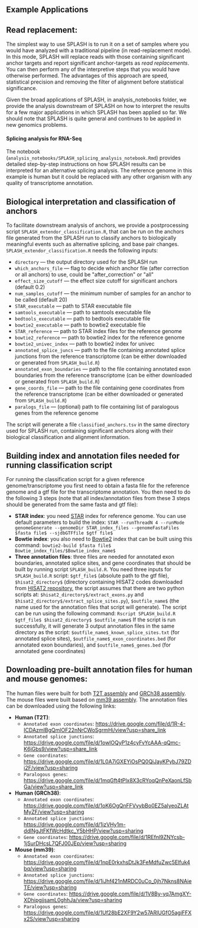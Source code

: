## Example Applications

## Read replacement:
The simplest way to use SPLASH is to run it on a set of samples where you would have analyzed with a traditional pipeline (in read-replacement mode). In this mode, SPLASH will replace reads with those containing significant anchor targets and report significant anchor-targets as *read replacements*. You can then perform any of the interpretive steps that you would have otherwise performed. The advantages of this approach are speed, statistical precision and removing the filter of alignment before statistical significance. 

Given the broad applications of SPLASH, in analysis_notebooks folder, we provide the analysis downstream of SPLASH on how to interpret the results for a few major applications in which SPLASH has been applied so far. We should note that SPLASH is quite general and continues to be applied in new genomics problems.

#### Splicing analysis for RNA-Seq
The notebook (`analysis_notebooks/SPLASH_splicing_analysis_notebook.Rmd`) provides detailed step-by-step instructions on how SPLASH results can be interpreted for an alternative splicing analysis. The reference genome in this example is human but it could be replaced with any other organism with any quality of transcriptome annotation. 


## Biological interpretation and classification of anchors
To facilitate downstream analysis of anchors, we provide a postprocessing script `SPLASH_extendor_classification.R`, that can be run on the anchors file generated from the SPLASH run to classify anchors to biologically meaningful events such as alternative splicing, and base pair changes. `SPLASH_extendor_classification.R` needs the following inputs:

- `directory` — the output directory used for the SPLASH run
- `which_anchors_file` — flag to decide which anchor file (after correction or all anchors) to use, could be "after_correction" or "all"
- `effect_size_cutoff` — the effect size cutoff for significant anchors (default 0.2)
- `num_samples_cutoff` — the minimum number of samples for an anchor to be called (default 20)
- `STAR_executable` — path to STAR executable file
- `samtools_executable` — path to samtools executable file
- `bedtools_executable` — path to bedtools executable file
- `bowtie2_executable` — path to bowtie2 executable file
- `STAR_reference` — path to STAR index files for the reference genome
- `bowtie2_reference` — path to bowtie2 index for the reference genome
- `bowtie2_univec_index` — path to bowtie2 index for univec
- `annotated_splice_juncs` — path to the file containing annotated splice junctions from the reference transcriptome (can be either downloaded or generated from `SPLASH_build.R`)
- `annotated_exon_boundaries` — path to the file containing annotated exon boundaries from the reference transcriptome (can be either downloaded or generated from `SPLASH_build.R`)
- `gene_coords_file` — path to the file containing gene coordinates from the reference transcriptome (can be either downloaded or generated from `SPLASH_build.R`)
- `paralogs_file` — (optional) path to file containing list of paralogous genes from the reference genome
 
The script will generate a file `classified_anchors.tsv` in the same directory used for SPLASH run, containing significant anchors along with their biological classification and alignment information.

## Building index and annotation files needed for running classification script
For running the classification script for a given reference genome/transcriptome you first need to obtain a fasta file for the reference genome and a gtf file for the transcriptome annotation. You then need to do the following 3 steps (note that all index/annotation files from these 3 steps should be generated from the same fasta and gtf file):
- **STAR index**: you need [STAR](https://github.com/alexdobin/STAR) index for reference genome. You can use default parameters to build the index: `STAR --runThreadN 4 --runMode genomeGenerate --genomeDir STAR_index_files --genomeFastaFiles $fasta file$ --sjdbGTFfile $gtf file$`
- **Bowtie index**: you also need to [Bowtie2](https://github.com/BenLangmead/bowtie2) index that can be built using this command: `bowtie2-build $fasta file$ Bowtie_index_files/$Bowtie_index_name$`
- **Three annotation files**: three files are needed for annotated exon boundaries, annotated splice sites, and gene coordinates that should be built by running script `SPLASH_build.R`. You need three inputs for `SPLASH_build.R` script: `$gtf_file$` (absolute path to the gtf file), `$hisat2_directory$` (directory containing HISAT2 codes downloaded from [HISAT2 repository](https://github.com/DaehwanKimLab/hisat2), the script assumes that there are two python scripts at: `$hisat2_directory$/extract_exons.py` and `$hisat2_directory$/extract_splice_sites.py`), `$outfile_name$` (the name used for the annotation files that script will generate). The script can be run using the following command:
`Rscript SPLASH_build.R $gtf_file$ $hisat2_directory$ $outfile_name$`
If the script is run successfully, it will generate 3 output annotation files in the same directory as the script: `$outfile_name$_known_splice_sites.txt` (for annotated splice sites), `$outfile_name$_exon_coordinates.bed` (for annotated exon boundaries), and `$outfile_name$_genes.bed` (for annotated gene coordinates)

## Downloading pre-built annotation files for human and mouse genomes:
 The human files were built for both [T2T assembly](https://www.ncbi.nlm.nih.gov/datasets/genome/GCF_009914755.1/) and [GRCh38 assembly](https://www.ncbi.nlm.nih.gov/datasets/genome/GCF_000001405.40/). The mouse files were built based on [mm39 assembly](https://www.ncbi.nlm.nih.gov/assembly/GCF_000001635.27/). The annotation files can be downloaded using the following links:
- **Human (T2T)**:
   - `Annotated exon coordinates`: https://drive.google.com/file/d/1R-4-ICDAzmIBgQmlOF22nNrCWoSgrmHi/view?usp=share_link
   - `Annotated splice junctions`: https://drive.google.com/file/d/1owlOQyP1z4cyFvYcAAA-qQmc-K6jGbs9/view?usp=share_link
   - `Gene coordinates`: https://drive.google.com/file/d/1L0A7iGXEYiOsPQ0QiJayKPybJ79ZDi2F/view?usp=sharing
   - `Paralogous genes`: https://drive.google.com/file/d/1mqGft4tPlx8X3cRYoqQnPeXaonLfSbGa/view?usp=share_link
- **Human (GRCh38)**:
   - `Annotated exon coordinates`: https://drive.google.com/file/d/1oK6OgQnFFVvybBo0EZ5aIyeoZLAtMyZF/view?usp=sharing
   - `Annotated splice junctions`: https://drive.google.com/file/d/1izVHy1m-ddlNgJtFKfWcHdtkc_Y5bHHP/view?usp=sharing
   - `Gene coordinates`: https://drive.google.com/file/d/1REfnl9ZNYcsb-1jSurDHcsL7QFJ00JEp/view?usp=sharing
 - **Mouse (mm39)**:
   - `Annotated exon coordinates`: https://drive.google.com/file/d/1npE0rkxhsDtJk3FeMdfuZwc5Elfuk4bq/view?usp=sharing
   - `Annotated splice junctions`: https://drive.google.com/file/d/1iJhf421nMRDC0uCo_0jh7Nkns8NAieTE/view?usp=sharing
   - `Gene coordinates`: https://drive.google.com/file/d/1V8By-yq7AmgXY-XDhipgjjsamL0ghhJa/view?usp=sharing
   - `Paralogous genes`: https://drive.google.com/file/d/1Uf28bE2XF9Y2w57ARlUGfO5agiFFXx2S/view?usp=sharing
